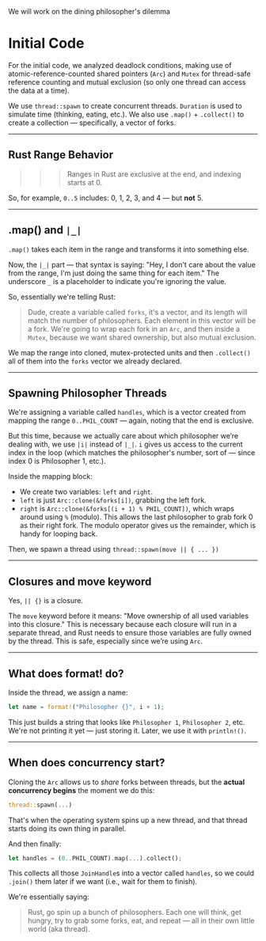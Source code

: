 We will work on the dining philosopher's dilemma

# Initial Code

For the initial code, we analyzed deadlock conditions, making use of atomic-reference-counted shared pointers (`Arc`) and `Mutex` for thread-safe reference counting and mutual exclusion (so only one thread can access the data at a time).

We use `thread::spawn` to create concurrent threads. `Duration` is used to simulate time (thinking, eating, etc.). We also use `.map()` + `.collect()` to create a collection — specifically, a vector of forks.

---

## Rust Range Behavior

> > > Ranges in Rust are exclusive at the end, and indexing starts at 0.

So, for example, `0..5` includes: 0, 1, 2, 3, and 4 — but **not** 5.

---

## .map() and `|_|`

`.map()` takes each item in the range and transforms it into something else.

Now, the `|_|` part — that syntax is saying: "Hey, I don't care about the value from the range, I'm just doing the same thing for each item." The underscore `_` is a placeholder to indicate you're ignoring the value.

So, essentially we're telling Rust:

> Dude, create a variable called `forks`, it's a vector, and its length will match the number of philosophers. Each element in this vector will be a fork. We're going to wrap each fork in an `Arc`, and then inside a `Mutex`, because we want shared ownership, but also mutual exclusion.

We map the range into cloned, mutex-protected units and then `.collect()` all of them into the `forks` vector we already declared.

---

## Spawning Philosopher Threads

We're assigning a variable called `handles`, which is a vector created from mapping the range `0..PHIL_COUNT` — again, noting that the end is exclusive.

But this time, because we actually care about which philosopher we’re dealing with, we use `|i|` instead of `|_|`. `i` gives us access to the current index in the loop (which matches the philosopher's number, sort of — since index 0 is Philosopher 1, etc.).

Inside the mapping block:

* We create two variables: `left` and `right`.
* `left` is just `Arc::clone(&forks[i])`, grabbing the left fork.
* `right` is `Arc::clone(&forks[(i + 1) % PHIL_COUNT])`, which wraps around using `%` (modulo). This allows the last philosopher to grab fork 0 as their right fork. The modulo operator gives us the remainder, which is handy for looping back.

Then, we spawn a thread using `thread::spawn(move || { ... })`

---

## Closures and move keyword

Yes, `|| {}` is a closure.

The `move` keyword before it means: "Move ownership of all used variables into this closure." This is necessary because each closure will run in a separate thread, and Rust needs to ensure those variables are fully owned by the thread. This is safe, especially since we’re using `Arc`.

---

## What does format! do?

Inside the thread, we assign a name:

```rust
let name = format!("Philosopher {}", i + 1);
```

This just builds a string that looks like `Philosopher 1`, `Philosopher 2`, etc. We're not printing it yet — just storing it. Later, we use it with `println!()`.

---

## When does concurrency start?

Cloning the `Arc` allows us to *share* forks between threads, but the **actual concurrency begins** the moment we do this:

```rust
thread::spawn(...)
```

That's when the operating system spins up a new thread, and that thread starts doing its own thing in parallel.

And then finally:

```rust
let handles = (0..PHIL_COUNT).map(...).collect();
```

This collects all those `JoinHandle`s into a vector called `handles`, so we could `.join()` them later if we want (i.e., wait for them to finish).

We're essentially saying:

> Rust, go spin up a bunch of philosophers. Each one will think, get hungry, try to grab some forks, eat, and repeat — all in their own little world (aka thread).

